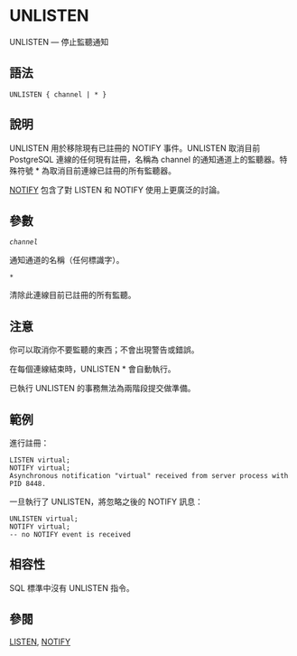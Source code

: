 # UNLISTEN

UNLISTEN — 停止監聽通知

## 語法

```text
UNLISTEN { channel | * }
```

## 說明

UNLISTEN 用於移除現有已註冊的 NOTIFY 事件。UNLISTEN 取消目前 PostgreSQL 連線的任何現有註冊，名稱為 channel 的通知通道上的監聽器。特殊符號 \* 為取消目前連線已註冊的所有監聽器。

[NOTIFY](notify.md) 包含了對 LISTEN 和 NOTIFY 使用上更廣泛的討論。

## 參數

_`channel`_

通知通道的名稱（任何標識字）。

`*`

清除此連線目前已註冊的所有監聽。

## 注意

你可以取消你不要監聽的東西；不會出現警告或錯誤。

在每個連線結束時，UNLISTEN \* 會自動執行。

已執行 UNLISTEN 的事務無法為兩階段提交做準備。

## 範例

進行註冊：

```text
LISTEN virtual;
NOTIFY virtual;
Asynchronous notification "virtual" received from server process with PID 8448.
```

一旦執行了 UNLISTEN，將忽略之後的 NOTIFY 訊息：

```text
UNLISTEN virtual;
NOTIFY virtual;
-- no NOTIFY event is received
```

## 相容性

SQL 標準中沒有 UNLISTEN 指令。

## 參閱

[LISTEN](listen.md), [NOTIFY](notify.md)

